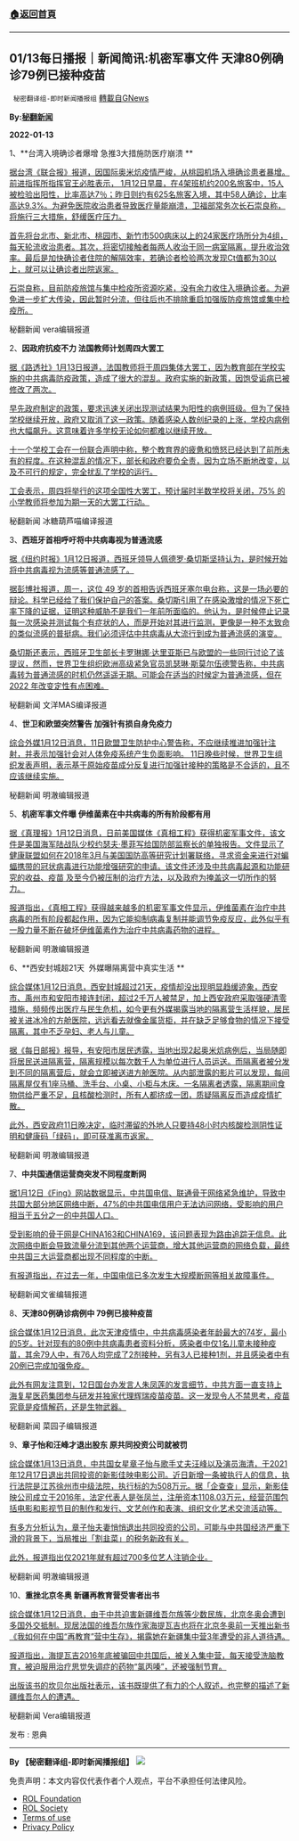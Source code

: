 ###  [:house:返回首頁](https://github.com/ourhimalayas/txt)
---


## 01/13每日播报｜新闻简讯:机密军事文件 天津80例确诊79例已接种疫苗
` 秘密翻译组-即时新闻播报组` [轉載自GNews](https://gnews.org/zh-hans/1854405/)

**By:[秘翻新闻](https://gtv.org/video/id=61dfe951a6dfdd603153a8ae)**

**2022-01-13**

1、**台湾入境确诊者爆增 急推3大措施防医疗崩溃 **

[据台湾《联合报》报道，因国际奥米炕疫情严峻，从桃园机场入境确诊患者暴增。前进指挥所指挥官王必胜表示， 1月12日早晨，在4架班机约200名旅客中，15人被检验出阳性，比率高达7％；昨日则约有625名旅客入境，其中58人确诊，比率高达9.3%。为避免医院收治患者导致医疗量能崩溃，卫福部常务次长石崇良称，将施行三大措施，舒缓医疗压力。](https://udn.com/news/story/120940/6027234)

[首先将台北市、新北市、桃园市、新竹市500病床以上的24家医疗场所分为4组，每天轮流收治患者。其次，将密切接触者每两人收治于同一病室隔离，提升收治效率。最后是加快确诊者住院的解隔效率，若确诊者检验两次发现Ct值都为30以上，就可以让确诊者出院返家。](https://udn.com/news/story/120940/6027234)

[石崇良称，目前防疫旅馆与集中检疫所资源吃紧，没有余力收住入境确诊者。为避免进一步扩大传染，因此暂时分流，但往后也不排除重启加强版防疫旅馆或集中检疫所。](https://udn.com/news/story/120940/6027234)

秘翻新闻 vera编辑报道

2、**因政府抗疫不力 法国教师计划周四大罢工**

[据《路透社》1月13日报道，法国教师将于周四集体大罢工，因为教育部在学校实施的中共病毒防疫政策，造成了很大的混乱。政府实施的新政策，因饱受诟病已被修改了两次。](https://www.reuters.com/world/europe/french-teachers-strike-over-chaotic-covid-19-strategy-schools-2022-01-13/)

[早先政府制定的政策，要求迅速关闭出现测试结果为阳性的病例班级。但为了保持学校继续开放，政府又取消了这一政策。随着感染人数创纪录的上涨，学校内病例也大幅飙升。这意味着许多学校无论如何都难以继续开放。](https://www.reuters.com/world/europe/french-teachers-strike-over-chaotic-covid-19-strategy-schools-2022-01-13/)

[十一个学校工会在一份联合声明中称，整个教育界的疲惫和愤怒已经达到了前所未有的程度。在这种混乱的情况下，部长和政府要负全责，因为立场不断地改变，以及不可行的规定，完全扰乱了学校的运行。](https://www.reuters.com/world/europe/french-teachers-strike-over-chaotic-covid-19-strategy-schools-2022-01-13/)

[工会表示，周四将举行的这项全国性大罢工，预计届时半数学校将关闭，75% 的小学教师将参加为期一天的大罢工行动。](https://www.reuters.com/world/europe/french-teachers-strike-over-chaotic-covid-19-strategy-schools-2022-01-13/)

秘翻新闻 冰糖葫芦喵编译报道

3、**西班牙首相呼吁将中共病毒视为普通流感**

[据《纽约时报》1月12日报道，西班牙领导人佩德罗·桑切斯坚持认为，是时候开始将中共病毒视为流感等普通流感了。](https://nypost.com/2022/01/12/pedro-sanchez-calls-for-treating-covid-as-an-endemic-illness/)

[据彭博社报道，周一，这位 49 岁的首相告诉西班牙塞尔电台称，这是一场必要的辩论。科学已经给了我们保护自己的答案。桑切斯引用了在感染激增的情况下死亡率下降的证据，证明这种威胁不是我们一年前所面临的。他认为，是时候停止记录每一次感染并测试每个有症状的人，而是开始对其进行监测，更像是一种不太致命的类似流感的普挺病。我们必须评估中共病毒从大流行到成为普通流感的演变。](https://nypost.com/2022/01/12/pedro-sanchez-calls-for-treating-covid-as-an-endemic-illness/)

[桑切斯还表示，西班牙卫生部长卡罗琳娜·达里亚斯已与欧盟的一些同行讨论了该提议，然而，世界卫生组织欧洲高级紧急官员凯瑟琳·斯莫尔伍德警告称，中共病毒转为普通流感的时机仍然遥遥无期。可能会在适当的时候定为普通流感，但在2022 年改变定性有点困难。](https://nypost.com/2022/01/12/pedro-sanchez-calls-for-treating-covid-as-an-endemic-illness/)

秘翻新闻 文洋MAS编译报道

4、**世卫和欧盟突然警告 加强针有损自身免疫力**

[综合外媒1月12日消息，11日欧盟卫生防护中心警告称，不应继续推进加强针注射，并表示加强针会对人体免疫系统产生负面影响。 11日晚些时候，世界卫生组织发表声明，表示基于原始疫苗成分反复进行加强针接种的策略是不合适的，且不应该继续实施。](https://www.aljazeera.com/news/2022/1/11/new-email-piles-more-pressure-on-uk-pm-johnson-over-lockdown-parties%20https://charlestonscairport.com/who-joins-eu-and-changes-direction-suddenly-warns-against-taking-continued-covid-booster-shots/)

秘翻新闻 明澈编辑报道

5、**机密军事文件曝 伊维菌素在中共病毒的所有阶段都有用**

[据《真理报》1月12日消息，日前美国媒体《真相工程》获得机密军事文件，该文件是美国海军陆战队少校约瑟夫·墨菲写给国防部监察长的单独报告。文件显示了健康联盟如何在2018年3月与美国国防高等研究计划署联络，寻求资金来进行对蝙蝠携带的冠状病毒进行功能增强研究的申请。该文件还涉及中共病毒起源和功能研究的收益、疫苗 及至今仍被压制的治疗方法，以及政府为掩盖这一切所作的努力。](https://truthpress.news/news/ivermectin-works-throughout-all-phases-of-covid-according-to-leaked-military-documents/)

[报道指出，《真相工程》获得越来越多的机密军事文件显示，伊维菌素在治疗中共病毒的所有阶段都起作用，因为它能抑制病毒复制并能调节免疫反应，此外似乎有一股力量不断在破坏伊维菌素作为治疗中共病毒药物的进程。](https://truthpress.news/news/ivermectin-works-throughout-all-phases-of-covid-according-to-leaked-military-documents/)

秘翻新闻 明澈编辑报道

6、**西安封城超21天  外媒曝隔离营中真实生活 **

[综合媒体1月12日消息，西安封城超过21天，疫情却没出现明显趋缓迹象，西安市、禹州市和安阳市接连封闭，超过2千万人被禁足，加上西安政府采取强硬清零措施，频频传出医疗与民生危机，如今更有外媒揭露当地的隔离营生活样貌，居民被关进冰冷的方舱医院，远远看去就像金属货柜，并在缺乏足够食物的情况下接受隔离，其中不乏孕妇、老人与儿童。](https://www.ctwant.com/article/162243%20https://news.ltn.com.tw/news/world/breakingnews/3798127)

[据《每日邮报》报导，有安阳市居民透露，当地出现2起奥米炕病例后，当局随即将居民送进隔离营，隔离规模以每次数千人为单位进行人员运送。而隔离者被分发到不同的隔离营后，就会立即被送进方舱医院。从内部泄露的影片可以发现，每间隔离屋仅有1座马桶、洗手台、小桌、小柜与木床。一名隔离者透露，隔离期间食物供给严重不足，且核酸检测时，所有人都挤成一团，质疑隔离反而造成疫情扩散。](https://www.ctwant.com/article/162243%20https://news.ltn.com.tw/news/world/breakingnews/3798127)

[此外，西安政府11日晚决定，临时滞留的外地人只要持48小时内核酸检测阴性证明和健康码「绿码」，即可获准离市返家。](https://www.ctwant.com/article/162243%20https://news.ltn.com.tw/news/world/breakingnews/3798127)

秘翻新闻 明澈编辑报道

7、**中共国通信运营商突发不同程度断网**

[据1月12日《Fing》网站数据显示，中共国电信、联通骨干网络紧急维护，导致中共国大部分地区网络中断，47%的中共国电信用户无法访问网络，受影响的用户相当于五分之一的中共国人口。](https://app.fing.com/internet/outage/DROP:CN---China%20Telecom@2022-01-11-1630-00000%20https://news.mydrivers.com/1/808/808837.htm%20https://www.secrss.com/articles/38235)

[受到影响的骨干网是CHINA163和CHINA169，该问题表现为路由追踪无信息。此次网络中断会导致流量分流到其他两个运营商，增大其他运营商的网络负载，最终中共国三大运营商都出现不同程度的中断。](https://app.fing.com/internet/outage/DROP:CN---China%20Telecom@2022-01-11-1630-00000%20https://news.mydrivers.com/1/808/808837.htm%20https://www.secrss.com/articles/38235)

[有报道指出，在过去一年，中国电信已多次发生大规模断网等相关故障事件。](https://app.fing.com/internet/outage/DROP:CN---China%20Telecom@2022-01-11-1630-00000%20https://news.mydrivers.com/1/808/808837.htm%20https://www.secrss.com/articles/38235)

秘翻新闻文雀编辑报道

8、**天津80例确诊病例中 79例已接种疫苗**

[综合媒体1月12日消息，此次天津疫情中，中共病毒感染者年龄最大的74岁，最小的5岁。针对现有的80例中共病毒患者资料分析，感染者中仅1名儿童未接种疫苗，其余79人中，有76人均完成了2剂接种，另有3人已接种1剂，并且感染者中有20例已完成加强免疫。](https://cdn.discordapp.com/attachments/895315867368312852/930784917657370624/20220112185839.jpg%20https://cdn.discordapp.com/attachments/895315867368312852/930784768537284628/20220112184347.jpg)

[此外有网友注意到，12日国台办发言人朱凤莲的发言细节，中共方面一直支持上海复星医药集团参与研发并独家代理辉瑞疫苗疫苗。这一发现令人不禁思考，疫苗究竟是疫情解药，还是生物武器。](https://cdn.discordapp.com/attachments/895315867368312852/930784917657370624/20220112185839.jpg%20https://cdn.discordapp.com/attachments/895315867368312852/930784768537284628/20220112184347.jpg)

秘翻新闻 菜园子编辑报道

9、**章子怡和汪峰才退出股东 原共同投资公司就被罚**

[综合媒体1月13日消息，中共国女星章子怡与歌手丈夫汪峰以及演员海清，于2021年12月17日退出共同投资的新影佳映电影公司。近日新增一条被执行人的信息，执行法院是江苏徐州市中级法院，执行标的为508万元。据「企查查」显示，新影佳映公司成立于2016年，法定代表人是张凤兰，注册资本1108.03万元，经营范围包括电影和影视节目的制作和发行、文艺创作和表演、组织文化艺术交流活动等。](https://www.epochtimes.com/b5/22/1/12/n13500396.htm%20https://xuan.com.my/entertainment/wang-feng-zhang-zi-yi-68058)

[有多方分析认为，章子怡夫妻悄悄退出共同投资的公司，可能与中共国经济严重下滑的背景下，当局推出「割韭菜」的税务新政有关。](https://www.epochtimes.com/b5/22/1/12/n13500396.htm%20https://xuan.com.my/entertainment/wang-feng-zhang-zi-yi-68058)

[此外，报道指出仅2021年就有超过700多位艺人注销企业。](https://www.epochtimes.com/b5/22/1/12/n13500396.htm%20https://xuan.com.my/entertainment/wang-feng-zhang-zi-yi-68058)

秘翻新闻 明澈编辑报道

10、**重挫北京冬奥 新疆再教育营受害者出书**

[综合媒体1月12日消息，由于中共迫害新疆维吾尔族等少数民族，北京冬奥会遭到多国外交抵制。现居法国的维吾尔族作家海提瓦吉也将在北京冬奥前一天推出新书《我如何在中国“再教育”营中生存》，揭露她在新疆集中营3年遭受的非人道待遇。](https://news.ltn.com.tw/news/world/paper/1495390%20https://www.msn.com/zh-tw/news/other/%E9%87%8D%E6%93%8A%E5%8C%97%E4%BA%AC%E5%86%AC%E5%A5%A7-%E6%96%B0%E7%96%86%E5%86%8D%E6%95%99%E8%82%B2%E7%87%9F%E5%8F%97%E5%AE%B3%E8%80%85-%E5%86%AC%E5%A5%A7%E5%89%8D%E5%A4%95%E5%B0%87%E5%87%BA%E6%9B%B8%E6%8F%AD%E4%B8%89%E5%B9%B4%E8%A1%80%E6%B7%9A/vi-AASG7dX)

[报道指出，海提瓦吉2016年底被骗回中共国后，被关入集中营，每天接受洗脑教育，被迫服用治疗思觉失调症的药物“氯丙嗪”，还被强制节育。](https://news.ltn.com.tw/news/world/paper/1495390%20https://www.msn.com/zh-tw/news/other/%E9%87%8D%E6%93%8A%E5%8C%97%E4%BA%AC%E5%86%AC%E5%A5%A7-%E6%96%B0%E7%96%86%E5%86%8D%E6%95%99%E8%82%B2%E7%87%9F%E5%8F%97%E5%AE%B3%E8%80%85-%E5%86%AC%E5%A5%A7%E5%89%8D%E5%A4%95%E5%B0%87%E5%87%BA%E6%9B%B8%E6%8F%AD%E4%B8%89%E5%B9%B4%E8%A1%80%E6%B7%9A/vi-AASG7dX)

[出版该书的坎贝尔出版社表示，该书既提供了有力的个人叙述，也完整的描述了新疆维吾尔人的遭遇。](https://news.ltn.com.tw/news/world/paper/1495390%20https://www.msn.com/zh-tw/news/other/%E9%87%8D%E6%93%8A%E5%8C%97%E4%BA%AC%E5%86%AC%E5%A5%A7-%E6%96%B0%E7%96%86%E5%86%8D%E6%95%99%E8%82%B2%E7%87%9F%E5%8F%97%E5%AE%B3%E8%80%85-%E5%86%AC%E5%A5%A7%E5%89%8D%E5%A4%95%E5%B0%87%E5%87%BA%E6%9B%B8%E6%8F%AD%E4%B8%89%E5%B9%B4%E8%A1%80%E6%B7%9A/vi-AASG7dX)

秘翻新闻 Vera编辑报道

发布 : 恩典

* * *

**By 【秘密翻译组-即时新闻播报组】**
![](https://assets.gnews.org/wp-content/uploads/2022/01/截圖-2021-12-28-00.48.35.png)


 

免责声明：本文内容仅代表作者个人观点，平台不承担任何法律风险。

- [ROL Foundation](https://rolfoundation.org/)
- [ROL Society](https://rolsociety.org/)
- [Terms of use](https://gnews.org/terms-of-use-3/)
- [Privacy Policy](https://gnews.org/privacy-policy/)
